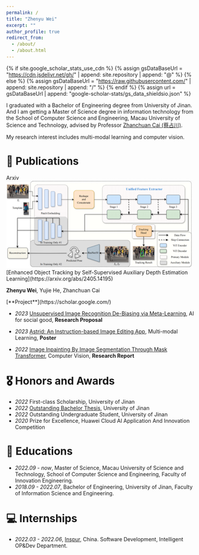 ```yaml
---
permalink: /
title: "Zhenyu Wei"
excerpt: ""
author_profile: true
redirect_from: 
  - /about/
  - /about.html
---
```


{% if site.google_scholar_stats_use_cdn %}
{% assign gsDataBaseUrl = "https://cdn.jsdelivr.net/gh/" | append: site.repository | append: "@" %}
{% else %}
{% assign gsDataBaseUrl = "https://raw.githubusercontent.com/" | append: site.repository | append: "/" %}
{% endif %}
{% assign url = gsDataBaseUrl | append: "google-scholar-stats/gs_data_shieldsio.json" %}

<span class='anchor' id='about-me'></span>

I graduated with a Bachelor of Engineering degree from University of Jinan. And I am getting a Master of Science degree in information technology from the School of Computer Science and Engineering, Macau University of Science and Technology, advised by Professor [Zhanchuan Cai (蔡占川)](https://www.must.edu.mo/en/scse/staff/cai-zhan-chuan).

My research interest includes multi-modal learning and computer vision.

<!-- I have published more than 100 papers at the top international AI conferences with total <a href='https://scholar.google.com/citations?user=DhtAFkwAAAAJ'>google scholar citations <strong><span id='total_cit'>0</span></strong></a> (You can also use google scholar badge <a href='https://scholar.google.com/citations?user=DhtAFkwAAAAJ'><img src="https://img.shields.io/endpoint?url={{ url | url_encode }}&logo=Google%20Scholar&labelColor=f6f6f6&color=9cf&style=flat&label=citations"></a>). -->


<!-- # 🔥 News
- *2022.02*: &nbsp;🎉🎉 Lorem ipsum dolor sit amet, consectetur adipiscing elit. Vivamus ornare aliquet ipsum, ac tempus justo dapibus sit amet. 
- *2022.02*: &nbsp;🎉🎉 Lorem ipsum dolor sit amet, consectetur adipiscing elit. Vivamus ornare aliquet ipsum, ac tempus justo dapibus sit amet.  -->

# 📝 Publications 

<div class='paper-box'><div class='paper-box-image'><div data-ccursor="lift"><div class="badge">Arxiv</div><img src='../assets/images/Overview.png' alt="sym" width="500px"></div></div>
<div class='paper-box-text' markdown="1">

<div data-ccursor="lift">[Enhanced Object Tracking by Self-Supervised Auxiliary Depth Estimation Learning](https://arxiv.org/abs/2405.14195)</div>

**Zhenyu Wei**, Yujie He, Zhanchuan Cai

<div data-ccursor="lift">[**Project**](https://scholar.google.com/) <strong><span class='show_paper_citations' data='DhtAFkwAAAAJ:ALROH1vI_8AC'></span></strong></div>
</div>
</div>

- *2023* [Unsupervised Image Recognition De-Biasing via Meta-Learning](../assets/files/AI_for_social_good_research_proposal.pdf), AI for social good, **Research Proposal**

- *2023* [Astrid: An Instruction-based Image Editing App](../assets/files/astrid_poster.pdf), Multi-modal Learning, **Poster**

- *2022* [Image Inpainting By Image Segmentation Through Mask Transformer](../assets/files/DIP_Report.pdf), Computer Vision, **Research Report**

# 🎖️ Honors and Awards
- *2022* First-class Scholarship, University of Jinan
- *2022* [Outstanding Bachelor Thesis](https://github.com/Arkitect-z/Imagnifier), University of Jinan
- *2022* Outstanding Undergraduate Student, University of Jinan
- *2020* Prize for Excellence, Huawei Cloud AI Application And Innovation Competition

# 📖 Educations
- *2022.09 - now*, Master of Science, Macau University of Science and Technology, School of Computer Science and Engineering, Faculty of Innovation Engineering.
- *2018.09 - 2022.07*, Bachelor of Engineering, University of Jinan, Faculty of Information Science and Engineering.

<!-- # 💬 Invited Talks
- *2021.06*, Lorem ipsum dolor sit amet, consectetur adipiscing elit. Vivamus ornare aliquet ipsum, ac tempus justo dapibus sit amet. 
- *2021.03*, Lorem ipsum dolor sit amet, consectetur adipiscing elit. Vivamus ornare aliquet ipsum, ac tempus justo dapibus sit amet.  \| [\[video\]](https://github.com/) -->

# 💻 Internships
- *2022.03 - 2022.06*, [Inspur](https://www.inspur.com/), China. Software Development, Intelligent OP&Dev Department.